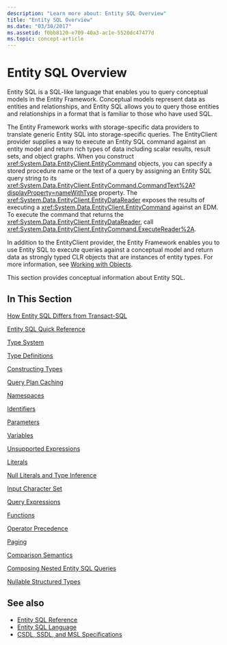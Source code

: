 ```yaml
---
description: "Learn more about: Entity SQL Overview"
title: "Entity SQL Overview"
ms.date: "03/30/2017"
ms.assetid: f0bb8120-e709-40a3-ac1e-5520dc47477d
ms.topic: concept-article
---
```

# Entity SQL Overview

Entity SQL is a SQL-like language that enables you to query conceptual models in the Entity Framework. Conceptual models represent data as entities and relationships, and Entity SQL allows you to query those entities and relationships in a format that is familiar to those who have used SQL.

 The Entity Framework works with storage-specific data providers to translate generic Entity SQL into storage-specific queries. The EntityClient provider supplies a way to execute an Entity SQL command against an entity model and return rich types of data including scalar results, result sets, and object graphs. When you construct <xref:System.Data.EntityClient.EntityCommand> objects, you can specify a stored procedure name or the text of a query by assigning an Entity SQL query string to its <xref:System.Data.EntityClient.EntityCommand.CommandText%2A?displayProperty=nameWithType> property. The <xref:System.Data.EntityClient.EntityDataReader> exposes the results of executing a <xref:System.Data.EntityClient.EntityCommand> against an EDM. To execute the command that returns the <xref:System.Data.EntityClient.EntityDataReader>, call <xref:System.Data.EntityClient.EntityCommand.ExecuteReader%2A>.

 In addition to the EntityClient provider, the Entity Framework enables you to use Entity SQL to execute queries against a conceptual model and return data as strongly typed CLR objects that are instances of entity types. For more information, see [Working with Objects](../working-with-objects.md).

 This section provides conceptual information about Entity SQL.

## In This Section

 [How Entity SQL Differs from Transact-SQL](how-entity-sql-differs-from-transact-sql.md)

 [Entity SQL Quick Reference](entity-sql-quick-reference.md)

 [Type System](type-system-entity-sql.md)

 [Type Definitions](type-definitions-entity-sql.md)

 [Constructing Types](constructing-types-entity-sql.md)

 [Query Plan Caching](query-plan-caching-entity-sql.md)

 [Namespaces](namespaces-entity-sql.md)

 [Identifiers](identifiers-entity-sql.md)

 [Parameters](parameters-entity-sql.md)

 [Variables](variables-entity-sql.md)

 [Unsupported Expressions](unsupported-expressions-entity-sql.md)

 [Literals](literals-entity-sql.md)

 [Null Literals and Type Inference](null-literals-and-type-inference-entity-sql.md)

 [Input Character Set](input-character-set-entity-sql.md)

 [Query Expressions](query-expressions-entity-sql.md)

 [Functions](functions-entity-sql.md)

 [Operator Precedence](operator-precedence-entity-sql.md)

 [Paging](paging-entity-sql.md)

 [Comparison Semantics](comparison-semantics-entity-sql.md)

 [Composing Nested Entity SQL Queries](composing-nested-entity-sql-queries.md)

 [Nullable Structured Types](nullable-structured-types-entity-sql.md)

## See also

- [Entity SQL Reference](entity-sql-reference.md)
- [Entity SQL Language](entity-sql-language.md)
- [CSDL, SSDL, and MSL Specifications](/ef/ef6/modeling/designer/advanced/edmx/csdl-spec)
